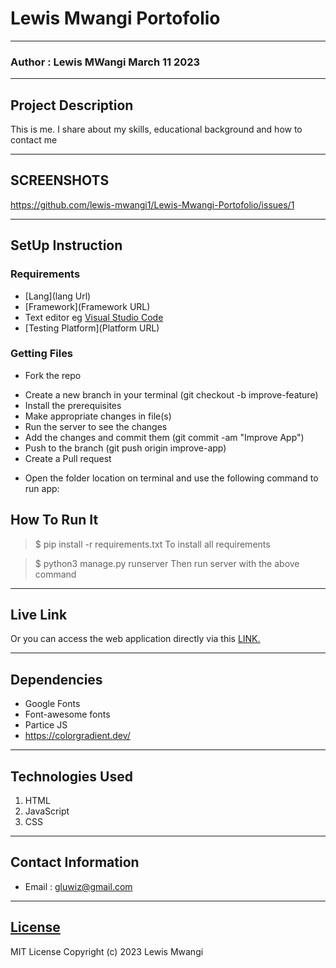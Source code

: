 # Lewis Mwangi Portofolio
*****
### Author : Lewis MWangi March 11 2023
****
## Project Description
This is me. I share about my skills, educational background and how to contact me
******

## SCREENSHOTS
https://github.com/lewis-mwangi1/Lewis-Mwangi-Portofolio/issues/1


********
## SetUp Instruction
### Requirements
* [Lang](lang Url)
* [Framework](Framework URL)
* Text editor eg [Visual Studio Code](https://code.visualstudio.com/download)
* [Testing Platform](Platform URL)


### Getting Files
* Fork the repo
- Create a new branch in your terminal (git checkout -b improve-feature)
- Install the prerequisites
- Make appropriate changes in file(s)
- Run the server to see the changes
- Add the changes and commit them (git commit -am "Improve App")
- Push to the branch (git push origin improve-app)
- Create a Pull request
* Open the folder location on terminal and use the following command to run app:

## How To Run It
>  $ pip install -r requirements.txt
To install all requirements

> $ python3 manage.py runserver
Then run server with the above command
*****
## Live Link
Or you can access the web application directly via this [LINK.](https://lewis-mwangi1.github.io/Lewis-Mwangi-Portofolio/) 
*****
## Dependencies
- Google Fonts
- Font-awesome fonts
- Partice JS
- https://colorgradient.dev/
*****
## Technologies Used
1. HTML
4. JavaScript
3. CSS
*****
## Contact Information
* Email : gluwiz@gmail.com
*****
## [License](LICENSE)
MIT License
Copyright (c) 2023 Lewis Mwangi